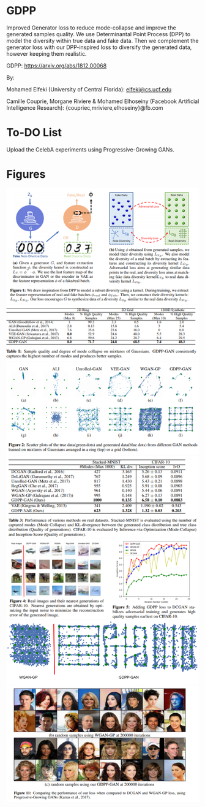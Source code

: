 # GDPP
Improved Generator loss to reduce mode-collapse and improve the generated samples quality. We use Determinantal Point Process (DPP) to model the diversity within true data and fake data. Then we complement the generator loss with our DPP-inspired loss to diversify the generated data, however keeping them realistic.

GDPP: https://arxiv.org/abs/1812.00068


By: 

Mohamed Elfeki (University of Central Florida): elfeki@cs.ucf.edu

Camille Couprie, Morgane Riviere & Mohamed Elhoseiny (Facebook Artificial Intelligence Research): {coupriec,mriviere,elhoseiny}@fb.com


# To-DO List
Upload the CelebA experiments using Progressive-Growing GANs.


# Figures

<p align="center">
  <img src ="https://github.com/M-Elfeki/GDPP/blob/master/Figures/Fig_1.png"/>
  
  
  <img src ="https://github.com/M-Elfeki/GDPP/blob/master/Figures/Fig_2.png"/>
  
  
  <img src ="https://github.com/M-Elfeki/GDPP/blob/master/Figures/Fig_3.png"/>
  
  
  <img src ="https://github.com/M-Elfeki/GDPP/blob/master/Figures/Fig_4.png"/>
  
  
  <img src ="https://github.com/M-Elfeki/GDPP/blob/master/Figures/Fig_5.png"/>
  
  
  <img src ="https://github.com/M-Elfeki/GDPP/blob/master/Figures/Fig_6_modified.png"/>
  
  
  <img src ="https://github.com/M-Elfeki/GDPP/blob/master/Figures/Fig_7.png"/>
  
</p>
